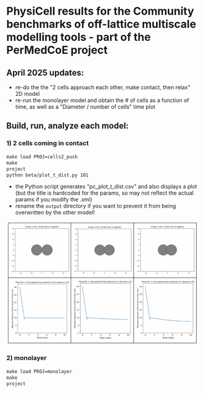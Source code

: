 # PhysiCell results for the Community benchmarks of off-lattice multiscale modelling tools - part of the PerMedCoE project

## April 2025 updates: 

* re-do the the "2 cells approach each other, make contact, then relax" 2D model
* re-run the monolayer model and obtain the # of cells as a function of time, as well as a "Diameter / number of cells" time plot

## Build, run, analyze each model:

### 1) 2 cells coming in contact
```
make load PROJ=cells2_push
make
project
python beta/plot_t_dist.py 101
```
* the Python script generates "pc_plot_t_dist.csv" and also displays a plot (but the title is hardcoded for the params, so may not reflect the actual params if you modify the .xml)
* rename the `output` directory if you want to prevent it from being overwritten by the other model!

![](images/cells2_pushing_3adhesions.png)

### 2) monolayer
```
make load PROJ=monolayer
make
project
```
